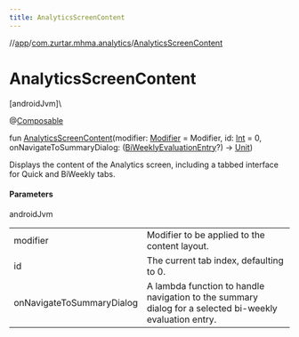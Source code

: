 ```yaml
---
title: AnalyticsScreenContent
---
```

//[app](../../index.html)/[com.zurtar.mhma.analytics](index.html)/[AnalyticsScreenContent](-analytics-screen-content.html)



# AnalyticsScreenContent



[androidJvm]\




@[Composable](https://developer.android.com/reference/kotlin/androidx/compose/runtime/Composable.html)



fun [AnalyticsScreenContent](-analytics-screen-content.html)(modifier: [Modifier](https://developer.android.com/reference/kotlin/androidx/compose/ui/Modifier.html) = Modifier, id: [Int](https://kotlinlang.org/api/core/kotlin-stdlib/kotlin/-int/index.html) = 0, onNavigateToSummaryDialog: ([BiWeeklyEvaluationEntry](../com.zurtar.mhma.data.models/-bi-weekly-evaluation-entry/index.html)?) -&gt; [Unit](https://kotlinlang.org/api/core/kotlin-stdlib/kotlin/-unit/index.html))



Displays the content of the Analytics screen, including a tabbed interface for Quick and BiWeekly tabs.



#### Parameters


androidJvm

| | |
|---|---|
| modifier | Modifier to be applied to the content layout. |
| id | The current tab index, defaulting to 0. |
| onNavigateToSummaryDialog | A lambda function to handle navigation to the summary dialog for a selected bi-weekly evaluation entry. |



